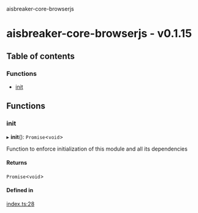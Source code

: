 aisbreaker-core-browserjs

# aisbreaker-core-browserjs - v0.1.15

## Table of contents

### Functions

- [init](README.md#init)

## Functions

### init

▸ **init**(): `Promise`<`void`\>

Function to enforce initialization of this module
and all its dependencies

#### Returns

`Promise`<`void`\>

#### Defined in

[index.ts:28](https://github.com/aisbreaker/aisbreaker-js/blob/develop/packages/aisbreaker-core-browserjs/src/index.ts#L28)
